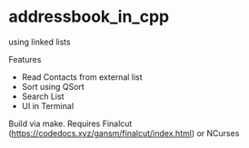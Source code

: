 # addressbook_in_cpp
using linked lists

Features
- Read Contacts from external list
- Sort using QSort
- Search List
- UI in Terminal 

Build via make. Requires Finalcut (https://codedocs.xyz/gansm/finalcut/index.html) or NCurses 
